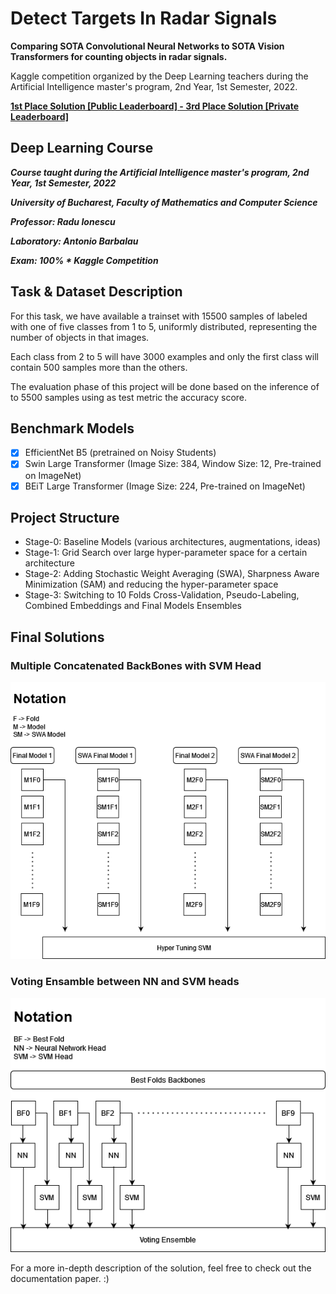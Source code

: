 # Detect Targets In Radar Signals
**Comparing SOTA Convolutional Neural Networks to SOTA Vision Transformers for counting objects in radar signals.**

Kaggle competition organized by the Deep Learning teachers during the Artificial Intelligence master's program, 2nd Year, 1st Semester, 2022.

[**1st Place Solution [Public Leaderboard] - 3rd Place Solution [Private Leaderboard]**](https://www.kaggle.com/competitions/detect-targets-in-radar-signals/leaderboard?tab=public)

## Deep Learning Course
***Course taught during the Artificial Intelligence master's program, 2nd Year, 1st Semester, 2022***

***University of Bucharest, Faculty of Mathematics and Computer Science***

***Professor: Radu Ionescu***

***Laboratory: Antonio Barbalau***

***Exam: 100% * Kaggle Competition***

## Task & Dataset Description
For this task, we have available a trainset with 15500 samples of labeled with one of five classes from 1 to 5, uniformly distributed, representing the number of objects in that images. 

Each class from 2 to 5 will have 3000 examples and only the first class will contain 500 samples more than the others.

The evaluation phase of this project will be done based on the inference of to 5500 samples using as test metric the accuracy score.

## Benchmark Models
  - [x] EfficientNet B5 (pretrained on Noisy Students)
  - [x] Swin Large Transformer (Image Size: 384, Window Size: 12, Pre-trained on ImageNet)
  - [x] BEiT Large Transformer (Image Size: 224, Pre-trained on ImageNet)
  
## Project Structure
  - Stage-0: Baseline Models (various architectures, augmentations, ideas)
  - Stage-1: Grid Search over large hyper-parameter space for a certain architecture
  - Stage-2: Adding Stochastic Weight Averaging (SWA), Sharpness Aware Minimization (SAM) and reducing the hyper-parameter space
  - Stage-3: Switching to 10 Folds Cross-Validation, Pseudo-Labeling, Combined Embeddings and Final Models Ensembles
  
## Final Solutions
### Multiple Concatenated BackBones with SVM Head
<p align="center" width="100%">
    <img src="https://github.com/AdrianIordache/Detect-Targets-In-Radar-Signals/blob/master/images/multiple_concatenated_backbones.png">
</p>

### Voting Ensamble between NN and SVM heads
<p align="center" width="100%">
    <img src="https://github.com/AdrianIordache/Detect-Targets-In-Radar-Signals/blob/master/images/voting_system.png">
</p>

For a more in-depth description of the solution, feel free to check out the documentation paper. :)

